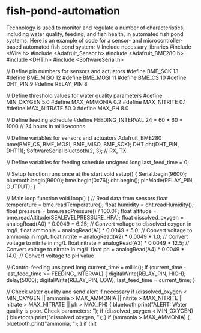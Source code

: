 # fish-pond-automation
Technology is used to monitor and regulate a number of characteristics, including water quality, feeding, and fish health, in automated fish pond systems. Here is an example of code for a sensor- and microcontroller-based automated fish pond system:
// Include necessary libraries
#include <Wire.h>
#include <Adafruit_Sensor.h>
#include <Adafruit_BME280.h>
#include <DHT.h>
#include <SoftwareSerial.h>

// Define pin numbers for sensors and actuators
#define BME_SCK 13
#define BME_MISO 12
#define BME_MOSI 11
#define BME_CS 10
#define DHT_PIN 9
#define RELAY_PIN 8

// Define threshold values for water quality parameters
#define MIN_OXYGEN 5.0
#define MAX_AMMONIA 0.2
#define MAX_NITRITE 0.1
#define MAX_NITRATE 50.0
#define MAX_PH 8.0

// Define feeding schedule
#define FEEDING_INTERVAL 24 * 60 * 60 * 1000 // 24 hours in milliseconds

// Define variables for sensors and actuators
Adafruit_BME280 bme(BME_CS, BME_MOSI, BME_MISO, BME_SCK);
DHT dht(DHT_PIN, DHT11);
SoftwareSerial bluetooth(2, 3); // RX, TX

// Define variables for feeding schedule
unsigned long last_feed_time = 0;

// Setup function runs once at the start
void setup() {
  Serial.begin(9600);
  bluetooth.begin(9600);
  bme.begin(0x76);
  dht.begin();
  pinMode(RELAY_PIN, OUTPUT);
}

// Main loop function
void loop() {
  // Read data from sensors
  float temperature = bme.readTemperature();
  float humidity = dht.readHumidity();
  float pressure = bme.readPressure() / 100.0F;
  float altitude = bme.readAltitude(SEALEVELPRESSURE_HPA);
  float dissolved_oxygen = analogRead(A0) * 0.0049 * 6.25; // Convert voltage to dissolved oxygen in mg/L
  float ammonia = analogRead(A1) * 0.0049 * 5.0; // Convert voltage to ammonia in mg/L
  float nitrite = analogRead(A2) * 0.0049 * 1.0; // Convert voltage to nitrite in mg/L
  float nitrate = analogRead(A3) * 0.0049 * 12.5; // Convert voltage to nitrate in mg/L
  float ph = analogRead(A4) * 0.0049 * 14.0; // Convert voltage to pH value
  
  // Control feeding
  unsigned long current_time = millis();
  if (current_time - last_feed_time >= FEEDING_INTERVAL) {
    digitalWrite(RELAY_PIN, HIGH);
    delay(5000);
    digitalWrite(RELAY_PIN, LOW);
    last_feed_time = current_time;
  }
  
  // Check water quality and send alert if necessary
  if (dissolved_oxygen < MIN_OXYGEN || ammonia > MAX_AMMONIA || nitrite > MAX_NITRITE || nitrate > MAX_NITRATE || ph > MAX_PH) {
    bluetooth.print("ALERT: Water quality is poor. Check parameters: ");
    if (dissolved_oxygen < MIN_OXYGEN) {
      bluetooth.print("dissolved oxygen, ");
    }
    if (ammonia > MAX_AMMONIA) {
      bluetooth.print("ammonia, ");
    }
    if (nit
